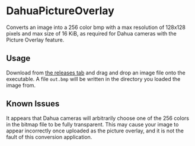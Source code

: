 # DahuaPictureOverlay
Converts an image into a 256 color bmp with a max resolution of 128x128 pixels and max size of 16 KiB, as required for Dahua cameras with the Picture Overlay feature.

## Usage
Download from [the releases tab](https://github.com/bp2008/DahuaPictureOverlay/releases) and drag and drop an image file onto the executable.  A file `out.bmp` will be written in the directory you loaded the image from.

## Known Issues
It appears that Dahua cameras will arbitrarily choose one of the 256 colors in the bitmap file to be fully transparent.  This may cause your image to appear incorrectly once uploaded as the picture overlay, and it is not the fault of this conversion application.
